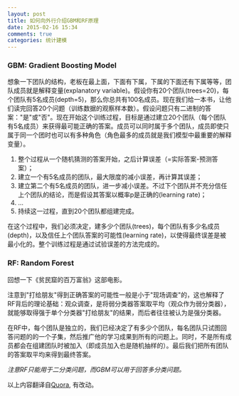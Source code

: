 ```yaml
---
layout: post
title: 如何向外行介绍GBM和RF原理
date: 2015-02-16 15:34
comments: true
categories: 统计建模
---
```

### GBM: Gradient Boosting Model

想象一下团队的结构，老板在最上面，下面有下属，下属的下面还有下属等等，团队成员就是解释变量(explanatory variable)。假设你有20个团队(trees=20)，每个团队有5名成员(depth=5)，那么你总共有100名成员。现在我们给一本书，让他们读完回答20个问题（训练数据的观察样本数）。假设问题只有二进制的答案："是"或"否"。现在开始这个训练过程，目标是通过建立20个团队（每个团队有5名成员）来获得最可能正确的答案。成员可以同时属于多个团队，成员即使只属于同一个团时也可以有多种角色（角色最多的成员就是我们模型中最重要的解释变量）。

1. 整个过程从一个随机猜测的答案开始，之后计算误差（=实际答案-预测答案）；
2. 建立一个有5名成员的团队，最大限度的减小误差，再计算其误差；
3. 建立第二个有5名成员的团队，进一步减小误差。不过下个团队并不充分信任上个团队的结论，而是假设其答案以概率p是正确的(learning rate)；
4. ...
5. 持续这一过程，直到20个团队都组建完成。

在这个过程中，我们必须决定，建多少个团队(trees)，每个团队有多少名成员(depth)，以及信任上个团队答案的可能性(learning rate)，以使得最终误差是被最小化的。整个训练过程是通过试验误差的方法完成的。

### RF: Random Forest

回想一下《贫民窟的百万富翁》这部电影。

注意到"打给朋友"得到正确答案的可能性一般是小于"现场调查"的，这也解释了RF背后的理论基础：观众调查，是将弱分类器答案取平均（观众作为弱分类器），就能够取得强于单个分类器"打给朋友"的结果，而后者往往被认为是强分类器。

在RF中，每个团队是独立的，我们已经决定了有多少个团队，每名团队只试图回答问题的的一个子集，然后推广他的学习成果到所有的问题上。同时，不是所有成员都会在组建团队时被加入（即成员加入也是随机抽样的）。最后我们把所有团队的答案取平均来得到最终答案。

*注意RF只能用于二分类问题，而GBM可以用于回答多分类问题。*

以上内容翻译自<a href="http://www.quora.com/What-is-Gradient-Boosting-Models-and-Random-Forests-using-layman-terms/answer/Vinod-Gattani">Quora</a>, 有改动。
